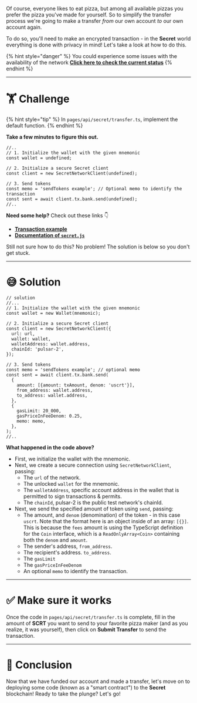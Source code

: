 Of course, everyone likes to eat pizza, but among all available pizzas you prefer the pizza you've made for yourself. So to simplify the transfer process we're going to make a transfer _from_ our own account _to_ our own account again.

To do so, you'll need to make an encrypted transaction - in the **Secret** world everything is done with privacy in mind! Let's take a look at how to do this.

{% hint style="danger" %}
You could experience some issues with the availability of the network [**Click here to check the current status**](https://secretnodes.com/pulsar)
{% endhint %}

---

# 🏋️ Challenge

{% hint style="tip" %}
In `pages/api/secret/transfer.ts`, implement the default function.
{% endhint %}

**Take a few minutes to figure this out.**

```tsx
//..
// 1. Initialize the wallet with the given mnemonic
const wallet = undefined;

// 2. Initialize a secure Secret client
const client = new SecretNetworkClient(undefined);

// 3. Send tokens
const memo = 'sendTokens example'; // Optional memo to identify the transaction
const sent = await client.tx.bank.send(undefined);
//..
```

**Need some help?** Check out these links 👇

- [**Transaction example**](https://github.com/scrtlabs/SecretJS-Templates/blob/master/4_transactions/transfer.js)
- [**Documentation of `secret.js`**](https://secretjs.scrt.network/)

Still not sure how to do this? No problem! The solution is below so you don't get stuck.

---

# 😅 Solution

```tsx
// solution
//...
// 1. Initialize the wallet with the given mnemonic
const wallet = new Wallet(mnemonic);

// 2. Initialize a secure Secret client
const client = new SecretNetworkClient({
  url: url,
  wallet: wallet,
  walletAddress: wallet.address,
  chainId: 'pulsar-2',
});

// 3. Send tokens
const memo = 'sendTokens example'; // optional memo
const sent = await client.tx.bank.send(
  {
    amount: [{amount: txAmount, denom: 'uscrt'}],
    from_address: wallet.address,
    to_address: wallet.address,
  },
  {
    gasLimit: 20_000,
    gasPriceInFeeDenom: 0.25,
    memo: memo,
  },
);
//..
```

**What happened in the code above?**

- First, we initialize the wallet with the mnemonic.
- Next, we create a secure connection using `SecretNetworkClient`, passing:
  - The `url` of the network.
  - The unlocked `wallet` for the mnemonic.
  - The `walletAddress`, specific account address in the wallet that is permitted to sign transactions & permits.
  - The `chainId`, pulsar-2 is the public test network's chainId.
- Next, we send the specified amount of token using `send`, passing:
  - The amount, and `denom` (denomination) of the token - in this case `uscrt`. Note that the format here is an object inside of an array: `[{}]`. This is because the `fees` amount is using the TypeScript definition for the `Coin` interface, which is a `ReadOnlyArray<Coin>` containing both the `denom` and `amount`.
  - The sender's address, `from_address`.
  - The recipient's address. `to_address`.
  - The `gasLimit`
  - The `gasPriceInFeeDenom`
  - An optional `memo` to identify the transaction.

---

# ✅ Make sure it works

Once the code in `pages/api/secret/transfer.ts` is complete, fill in the amount of **SCRT** you want to send to your favorite pizza maker (and as you realize, it was yourself), then click on **Submit Transfer** to send the transaction.

---

# 🏁 Conclusion

Now that we have funded our account and made a transfer, let's move on to deploying some code (known as a "smart contract") to the **Secret** blockchain! Ready to take the plunge? Let's go!
